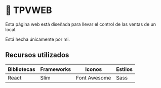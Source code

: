 # 📝 TPVWEB
Esta página web está diseñada para llevar el control de las ventas de un local.

Está hecha únicamente por mi.

## Recursos utilizados
| Bibliotecas | Frameworks | Iconos | Estilos |
| -- | -- | -- | -- |
| React | Slim | Font Awesome | Sass |